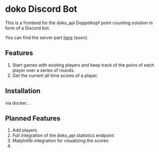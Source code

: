 # doko Discord Bot
This is a frontend for the doko_api Doppelkopf point counting solution in form of a Discord bot.

You can find the server part [here]() (soon).

## Features
1. Start games with existing players and keep track of the poins of each player over a series of rounds.
2. Get the current all time scores of a player.
## Installation
via docker...

## Planned Features
1. Add players
2. Full integration of the doko_api statistics endpoint
2. Matplotlib integration for visualizing the scores
3. 